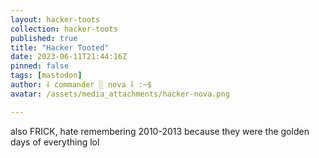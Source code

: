 ```yaml
---
layout: hacker-toots
collection: hacker-toots
published: true
title: "Hacker Tooted"
date: 2023-06-11T21:44:16Z
pinned: false
tags: [mastodon]
author: ⸸ commander ░ nova ⸸ :~$
avatar: /assets/media_attachments/hacker-nova.png

---
```


<p>also FRICK, hate remembering 2010-2013 because they were the golden days of everything lol</p>


